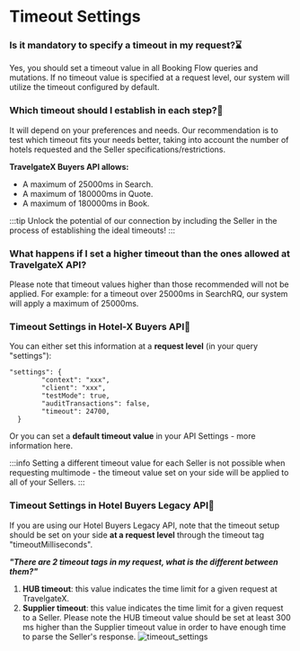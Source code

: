 ﻿---
sidebar_position: 10
---

# Timeout Settings

### Is it mandatory to specify a timeout in my request?⌛
Yes, you should set a timeout value in all Booking Flow queries and mutations. If no timeout value is specified at a request level, our system will utilize the timeout configured by default.

### Which timeout should I establish in each step?🔢
It will depend on your preferences and needs. Our recommendation is to test which timeout fits your needs better, taking into account the number of hotels requested and the Seller specifications/restrictions.

**TravelgateX Buyers API allows:**

* A maximum of 25000ms in Search.
* A maximum of 180000ms in Quote.
* A maximum of 180000ms in Book.

:::tip
Unlock the potential of our connection by including the Seller in the process of establishing the ideal timeouts!
:::

### What happens if I set a higher timeout than the ones allowed at TravelgateX API?
Please note that timeout values higher than those recommended will not be applied.
For example: for a timeout over 25000ms in SearchRQ, our system will apply a maximum of 25000ms.

### Timeout Settings in Hotel-X Buyers API🚀
You can either set this information at a **request level** (in your query "settings"):
```
"settings": {
        "context": "xxx",
        "client": "xxx",
        "testMode": true,
        "auditTransactions": false,
        "timeout": 24700,
  }
```
Or you can set a **default timeout value** in your API Settings - more information here.

:::info 
Setting a different timeout value for each Seller is not possible when requesting multimode - the timeout value set on your side will be applied to all of your Sellers.
:::


### Timeout Settings in Hotel Buyers Legacy API🏨
If you are using our Hotel Buyers Legacy API, note that the timeout setup should be set on your side **at a request level** through the timeout tag "timeoutMilliseconds".

***"There are 2 timeout tags in my request, what is the different between them?"***

1. **HUB timeout**: this value indicates the time limit for a given request at TravelgateX.
1. **Supplier timeout**: this value indicates the time limit for a given request to a Seller. Please note the HUB timeout value should be set at least 300 ms higher than the Supplier timeout value in order to have enough time to parse the Seller's response.
![timeout_settings](https://storage.travelgate.com/kbase/timeout_settings_1.jpg)